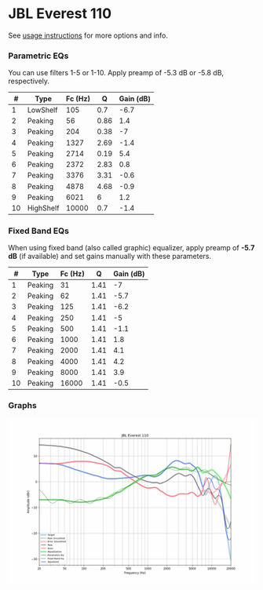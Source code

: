 # JBL Everest 110
See [usage instructions](https://github.com/jaakkopasanen/AutoEq#usage) for more options and info.

### Parametric EQs
You can use filters 1-5 or 1-10. Apply preamp of -5.3 dB or -5.8 dB, respectively.

|   # | Type      |   Fc (Hz) |    Q |   Gain (dB) |
|-----|-----------|-----------|------|-------------|
|   1 | LowShelf  |       105 | 0.7  |        -6.7 |
|   2 | Peaking   |        56 | 0.86 |         1.4 |
|   3 | Peaking   |       204 | 0.38 |        -7   |
|   4 | Peaking   |      1327 | 2.69 |        -1.4 |
|   5 | Peaking   |      2714 | 0.19 |         5.4 |
|   6 | Peaking   |      2372 | 2.83 |         0.8 |
|   7 | Peaking   |      3376 | 3.31 |        -0.6 |
|   8 | Peaking   |      4878 | 4.68 |        -0.9 |
|   9 | Peaking   |      6021 | 6    |         1.2 |
|  10 | HighShelf |     10000 | 0.7  |        -1.4 |

### Fixed Band EQs
When using fixed band (also called graphic) equalizer, apply preamp of **-5.7 dB** (if available) and set gains manually with these parameters.

|   # | Type    |   Fc (Hz) |    Q |   Gain (dB) |
|-----|---------|-----------|------|-------------|
|   1 | Peaking |        31 | 1.41 |        -7   |
|   2 | Peaking |        62 | 1.41 |        -5.7 |
|   3 | Peaking |       125 | 1.41 |        -6.2 |
|   4 | Peaking |       250 | 1.41 |        -5   |
|   5 | Peaking |       500 | 1.41 |        -1.1 |
|   6 | Peaking |      1000 | 1.41 |         1.8 |
|   7 | Peaking |      2000 | 1.41 |         4.1 |
|   8 | Peaking |      4000 | 1.41 |         4.2 |
|   9 | Peaking |      8000 | 1.41 |         3.9 |
|  10 | Peaking |     16000 | 1.41 |        -0.5 |

### Graphs
![](./JBL%20Everest%20110.png)
